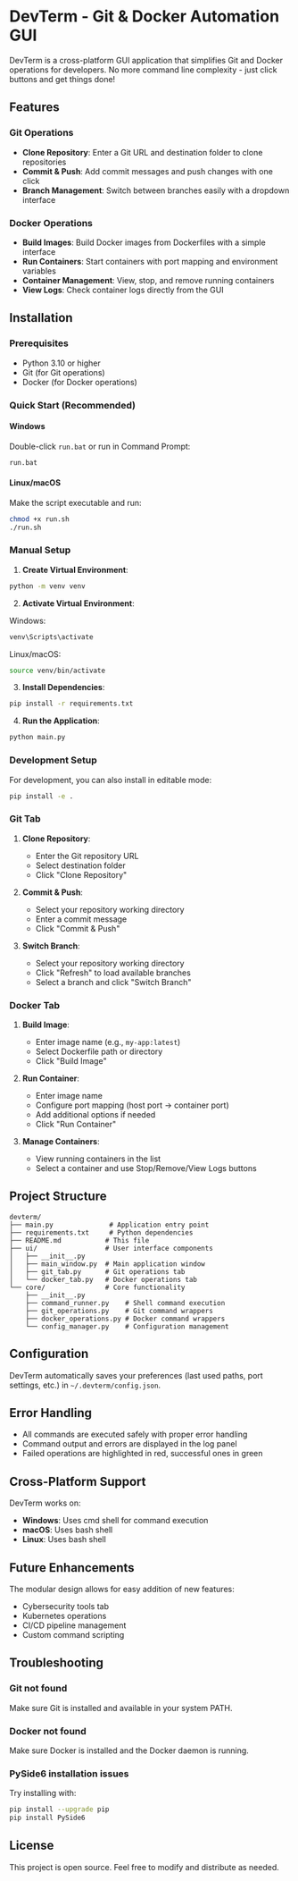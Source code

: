# DevTerm - Git & Docker Automation GUI

DevTerm is a cross-platform GUI application that simplifies Git and Docker operations for developers. No more command line complexity - just click buttons and get things done!

## Features

### Git Operations
- **Clone Repository**: Enter a Git URL and destination folder to clone repositories
- **Commit & Push**: Add commit messages and push changes with one click
- **Branch Management**: Switch between branches easily with a dropdown interface

### Docker Operations
- **Build Images**: Build Docker images from Dockerfiles with a simple interface
- **Run Containers**: Start containers with port mapping and environment variables
- **Container Management**: View, stop, and remove running containers
- **View Logs**: Check container logs directly from the GUI

## Installation

### Prerequisites
- Python 3.10 or higher
- Git (for Git operations)
- Docker (for Docker operations)

### Quick Start (Recommended)

#### Windows
Double-click `run.bat` or run in Command Prompt:
```cmd
run.bat
```

#### Linux/macOS
Make the script executable and run:
```bash
chmod +x run.sh
./run.sh
```

### Manual Setup

1. **Create Virtual Environment**:
```bash
python -m venv venv
```

2. **Activate Virtual Environment**:

Windows:
```cmd
venv\Scripts\activate
```

Linux/macOS:
```bash
source venv/bin/activate
```

3. **Install Dependencies**:
```bash
pip install -r requirements.txt
```

4. **Run the Application**:
```bash
python main.py
```

### Development Setup
For development, you can also install in editable mode:
```bash
pip install -e .
```

### Git Tab
1. **Clone Repository**:
   - Enter the Git repository URL
   - Select destination folder
   - Click "Clone Repository"

2. **Commit & Push**:
   - Select your repository working directory
   - Enter a commit message
   - Click "Commit & Push"

3. **Switch Branch**:
   - Select your repository working directory
   - Click "Refresh" to load available branches
   - Select a branch and click "Switch Branch"

### Docker Tab
1. **Build Image**:
   - Enter image name (e.g., `my-app:latest`)
   - Select Dockerfile path or directory
   - Click "Build Image"

2. **Run Container**:
   - Enter image name
   - Configure port mapping (host port → container port)
   - Add additional options if needed
   - Click "Run Container"

3. **Manage Containers**:
   - View running containers in the list
   - Select a container and use Stop/Remove/View Logs buttons

## Project Structure

```
devterm/
├── main.py              # Application entry point
├── requirements.txt     # Python dependencies
├── README.md           # This file
├── ui/                 # User interface components
│   ├── __init__.py
│   ├── main_window.py  # Main application window
│   ├── git_tab.py      # Git operations tab
│   └── docker_tab.py   # Docker operations tab
└── core/               # Core functionality
    ├── __init__.py
    ├── command_runner.py    # Shell command execution
    ├── git_operations.py    # Git command wrappers
    ├── docker_operations.py # Docker command wrappers
    └── config_manager.py    # Configuration management
```

## Configuration

DevTerm automatically saves your preferences (last used paths, port settings, etc.) in `~/.devterm/config.json`.

## Error Handling

- All commands are executed safely with proper error handling
- Command output and errors are displayed in the log panel
- Failed operations are highlighted in red, successful ones in green

## Cross-Platform Support

DevTerm works on:
- **Windows**: Uses cmd shell for command execution
- **macOS**: Uses bash shell
- **Linux**: Uses bash shell

## Future Enhancements

The modular design allows for easy addition of new features:
- Cybersecurity tools tab
- Kubernetes operations
- CI/CD pipeline management
- Custom command scripting

## Troubleshooting

### Git not found
Make sure Git is installed and available in your system PATH.

### Docker not found
Make sure Docker is installed and the Docker daemon is running.

### PySide6 installation issues
Try installing with:
```bash
pip install --upgrade pip
pip install PySide6
```

## License

This project is open source. Feel free to modify and distribute as needed.